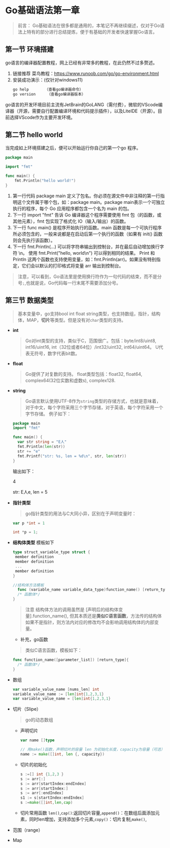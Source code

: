# Go基础语法第一章
> 前言： Go基础语法在很多都是通用的，本笔记不再继续缀述，仅对于Go语法上特有的部分进行总结提炼，便于有基础的开发者快速掌握Go语言。

## 第一节 环境搭建
go语言的编译器配置教程，网上已经有非常多的教程，在此仍然不过多赘述。
1. 链接推荐 菜鸟教程：https://www.runoob.com/go/go-environment.html
2. 安装成功演示：(仅针对windows11)
   ```bash
   go help       （查看go编译器命令）
   go version     （查看go编译器版本）
   ```
go语言的开发环境目前主流有JetBrain的GoLANG（需付费），微软的VScode编译器（开源，需要自行配置编译环境和代码提示插件），以及LiteIDE（开源）。目前选择VScode作为主要开发环境。

## 第二节 hello world
当完成如上环境搭建之后，便可以开始运行你自己的第一个go 程序。
```go
package main

import "fmt"

func main() {
	fmt.Println("hello world!")
}
```
1. 第一行代码 package main 定义了包名。你必须在源文件中非注释的第一行指明这个文件属于哪个包，如：package main。package main表示一个可独立执行的程序，每个 Go 应用程序都包含一个名为 main 的包。
2. 下一行 import "fmt" 告诉 Go 编译器这个程序需要使用 fmt 包（的函数，或其他元素），fmt 包实现了格式化 IO（输入/输出）的函数。
3. 下一行 func main() 是程序开始执行的函数。main 函数是每一个可执行程序所必须包含的，一般来说都是在启动后第一个执行的函数（如果有 init() 函数则会先执行该函数）。
4. 下一行 fmt.Println(...) 可以将字符串输出到控制台，并在最后自动增加换行字符 \n。
使用 fmt.Print("hello, world\n") 可以得到相同的结果。
Print 和 Println 这两个函数也支持使用变量，如：fmt.Println(arr)。如果没有特别指定，它们会以默认的打印格式将变量 arr 输出到控制台。
>注意，可以看到，Go语法里是使用换行符作为一句代码的结束，而不是分号`;`,也就是说，Go代码每一行末尾不需要添加分号。

## 第三节 数据类型
> 基本变量中，go支持bool int float string类型，也支持数组，指针，结构体，MAP，**切片**等类型。但是没有对`char`类型的支持。
- **int**
  > Go对int类型的支持，类似于C，范围很广。包括：byte/int8/uint8, int16/uint16, int（32位或者64位）/int32/uint32, int64/uint64。 U代表无符号，数字代表bit数。
- **float**
  > Go提供了对复数的支持。 float类型包括：float32, float64, complex64(32位实数和虚数s), complex128.
- **string**
  > Go语言默认使用UTF-8作为`string`类型的存储方式，也就是意味着，对于中文，每个字符采用三个字节存储，对于英语，每个字符采用一个字节存储。
  例子如下：
  ```go
  package main
  import "fmt"

  func main() {
    var str string = "E人"
    fmt.Println(len(str))
    str += "e"
    fmt.Printf("str: %s, len = %d\n", str, len(str))
  }
  ```
  输出如下：
  <p>4 <p\>
  <p>str: E人e, len = 5 <p>

- **指针类型**
  > go指针类型的用法与C大同小异，区别在于声明变量时：
  ```go
  var p *int = 1
  ```
  ```C
  int *p = 1;
  ```
- **结构体类型**
  模板如下
  ```go
  type struct_variable_type struct {
   member definition
   member definition
   ...
   member definition
  }
  ```
  ```go
  //结构体方法模板
    func (variable_name variable_data_type)function_name() [return_type]{
    /* 函数体*/
  }
  ```
  > 注意 结构体方法的调用虽然是 [声明后的结构体变量].function_name(), 但其本质还是**类似C语言函数**，方法传的结构体如果不是指针，则方法内对应的修改均不会影响调用结构体的内部变量。
  - 补充，go函数
  > 类似C语言函数，模板如下：
  ```go
  func function_name([parameter_list]) [return_type]{
    /* 函数体*/
  }
  ```
- 数组
  ```go
  var variable_value_name [nums_len] int
  variable_value_name := [len]int{1,2,3,1}
  var variable_value_name = [len]int{1,2,3,1}  
  ```
- 切片（Slipe）
  > go的动态数组
  - 声明切片
     ```go
     var name []type

     // 用make()函数，声明切片的容量 len 为初始化长度，capacity为容量（可选）
     name := make([]int, len {, capacity})
     ```
  - 切片的初始化
    ```go
    s :=[] int {1,2,3 } 
    s := arr[:] 
    s := arr[startIndex:endIndex] 
    s := arr[startIndex:] 
    s := arr[:endIndex] 
    s1 := s[startIndex:endIndex] 
    s :=make([]int,len,cap) 
    ```
  - 切片常用函数
    `len()`,`cap()`:返回切片容量,`append()`：在数组后面添加元素，同时len增加，支持添加多个元素,`copy()`：切片复制,`make()`,
- 范围（range）
- Map